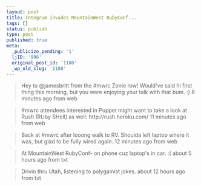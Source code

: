 ```yaml
---
layout: post
title: Integrum invades MountainWest RubyConf...
tags: []
status: publish
type: post
published: true
meta:
  _publicize_pending: '1'
  ljID: '996'
  original_post_id: '1180'
  _wp_old_slug: '1180'
---
```


<blockquote>
Hey to @jamesbritt from the #mwrc Zonie row! Would've said hi first thing this morning, but you were enjoying your talk with that bum. :)
8 minutes ago from web
</blockquote>
<blockquote>
#mwrc attendees interested in Puppet might want to take a look at Rush (RUby SHell) as well: http://rush.heroku.com/
11 minutes ago from web
</blockquote>
<blockquote>
Back at #mwrc after looong walk to RV. Shoulda left laptop where it was, but glad to be fully wired again.
12 minutes ago from web
</blockquote>
<blockquote>
At MountainWest RubyConf- on phone cuz laptop's in car. :(
about 5 hours ago from txt
</blockquote>
<blockquote>
Drivin thru Utah, listening to polygamist jokes.
about 12 hours ago from txt
</blockquote>
